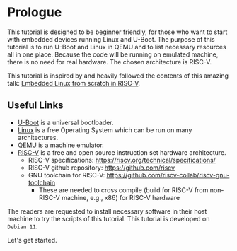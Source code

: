# Prologue

This tutorial is designed to be beginner friendly, for those who want to start with embedded devices running Linux and U-Boot. The purpose of this tutorial is to run U-Boot and Linux in QEMU and to list necessary resources all in one place. Because the code will be running on emulated machine, there is no need for real hardware. The chosen architecture is RISC-V.

This tutorial is inspired by and heavily followed the contents of this amazing talk: [Embedded Linux from scratch in RISC-V](https://mirror.cyberbits.eu/fosdem/2021/D.embedded/linux_from_scratch_on_risc_v.webm).

## Useful Links

- [U-Boot](https://www.denx.de/wiki/U-Boot) is a universal bootloader.
- [Linux](https://www.linux.org/) is a free Operating System which can be run on many architectures.
- [QEMU](https://www.qemu.org/) is a machine emulator.
- [RISC-V](https://riscv.org/) is a free and open source instruction set hardware architecture.
  - RISC-V specifications: https://riscv.org/technical/specifications/
  - RISC-V github repository: https://github.com/riscv
  - GNU toolchain for RISC-V: https://github.com/riscv-collab/riscv-gnu-toolchain
    - These are needed to cross compile (build for RISC-V from non-RISC-V machine, e.g., x86) for RISC-V hardware

The readers are requested to install necessary software in their host machine to try the scripts of this tutorial. This tutorial is developed on `Debian 11`.

Let's get started.
